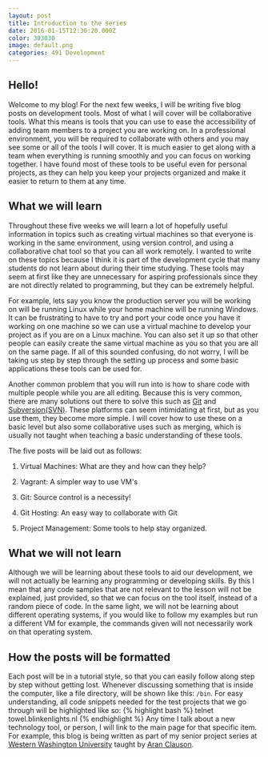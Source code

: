```yaml
---
layout: post
title: Introduction to the series
date: 2016-01-15T12:30:20.000Z
color: 303030
image: default.png
categories: 491 Development
---
```

Hello!
------
Welcome to my blog! For the next few weeks, I will be writing five blog posts
on development tools. Most of what I will cover will be collaborative tools.
What this means is tools that you can use to ease the accessibility of adding
team members to a project you are working on. In a professional environment,
you will be required to collaborate with others and you may see some or all of
the tools I will cover. It is much easier to get along with a team when
everything is running smoothly and you can focus on working together. I have
found most of these tools to be useful even for personal projects, as they can
help you keep your projects organized and make it easier to return to them at
any time.

What we will learn
------------------
Throughout these five weeks we will learn a lot of hopefully useful information
in topics such as creating virtual machines so that everyone is working in the
same environment, using version control, and using a collaborative chat tool so
that you can all work remotely. I wanted to write on these topics because I
think it is part of the development cycle that many students do not learn about
during their time studying. These tools may seem at first like they are
unnecessary for aspiring professionals since they are not directly related to
programming, but they can be extremely helpful.

For example, lets say you know the production server you will be working on
will be running Linux while your home machine will be running Windows. It can
be frustrating to have to try and port your code once you have it working on
one machine so we can use a virtual machine to develop your project as if you
are on a Linux machine. You can also set it up so that other people can easily
create the same virtual machine as you so that you are all on the same page. If
all of this sounded confusing, do not worry, I will be taking us step by step
through the setting up process and some basic applications these tools can be
used for.

Another common problem that you will run into is how to share code with multiple
people while you are all editing. Because this is very common, there are many
solutions out there to solve this such as [Git][git] and [Subversion(SVN)][svn].
These platforms can seem intimidating at first, but as you use them, they
become more simple. I will cover how to use these on a basic level but also
some collaborative uses such as merging, which is usually not taught when
teaching a basic understanding of these tools.

The five posts will be laid out as follows:

1. Virtual Machines: What are they and how can they help?

2. Vagrant: A simpler way to use VM's

3. Git: Source control is a necessity!

4. Git Hosting: An easy way to collaborate with Git

5. Project Management: Some tools to help stay organized.

What we will not learn
----------------------
Although we will be learning about these tools to aid our development, we will
not actually be learning any programming or developing skills. By this I mean
that any code samples that are not relevant to the lesson will not be explained,
just provided, so that we can focus on the tool itself, instead of a random
piece of code. In the same light, we will not be learning about different
operating systems, if you would like to follow my examples but run a different
VM for example, the commands given will not necessarily work on that operating
system.

How the posts will be formatted
-------------------------------
Each post will be in a tutorial style, so that you can easily follow along step
by step without getting lost. Whenever discussing something that is inside the
computer, like a file directory, will be shown like this: `/bin`. For easy
understanding, all code snippets needed for the test projects that we go
through will be highlighted like so:
{% highlight bash %}
telnet towel.blinkenlights.nl
{% endhighlight %}
Any time I talk about a new technology tool, or person, I will link to the main
page for that specific item. For example, this blog is being written as part of
 my senior project series at [Western Washington University][wwu] taught by
 [Aran Clauson][aran].

[aran]: https://cse.wwu.edu/computer-science/aran
[git]: https://git-scm.com/
[svn]: https://subversion.apache.org/
[wwu]: http://wwu.edu
